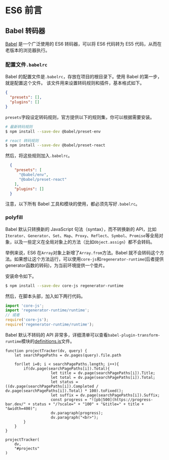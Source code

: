 # ES6 前言
## Babel 转码器
[Babel](https://babeljs.io/) 是一个广泛使用的 ES6 转码器，可以将 ES6 代码转为 ES5 代码，从而在老版本的浏览器执行。

### 配置文件`.babelrc`
Babel 的配置文件是`.babelrc`，存放在项目的根目录下。使用 Babel 的第一步，就是配置这个文件。
该文件用来设置转码规则和插件，基本格式如下。
``` json
{
  "presets": [],
  "plugins": []
}
```

`presets`字段设定转码规则，官方提供以下的规则集，你可以根据需要安装。
``` bash
# 最新转码规则
$ npm install --save-dev @babel/preset-env

# react 转码规则
$ npm install --save-dev @babel/preset-react
```

然后，将这些规则加入`.babelrc`。
```json
  {
    "presets": [
      "@babel/env",
      "@babel/preset-react"
    ],
    "plugins": []
  }
```
注意，以下所有 Babel 工具和模块的使用，都必须先写好`.babelrc`。

### polyfill
Babel 默认只转换新的 JavaScript 句法（syntax），而不转换新的 API，比如`Iterator`、`Generator`、`Set`、`Map`、`Proxy`、`Reflect`、`Symbol`、`Promise`等全局对象，以及一些定义在全局对象上的方法（比如`Object.assign`）都不会转码。

举例来说，ES6 在`Array`对象上新增了`Array.from`方法。Babel 就不会转码这个方法。如果想让这个方法运行，可以使用`core-js`和`regenerator-runtime`(后者提供generator函数的转码)，为当前环境提供一个垫片。

安装命令如下。
``` bash
$ npm install --save-dev core-js regenerator-runtime
```

然后，在脚本头部，加入如下两行代码。
``` js
import 'core-js';
import 'regenerator-runtime/runtime';
// 或者
require('core-js');
require('regenerator-runtime/runtime');
```

Babel 默认不转码的 API 非常多，详细清单可以查看`babel-plugin-transform-runtime`模块的[definitions.js](https://github.com/babel/babel/blob/master/packages/babel-plugin-transform-runtime/src/runtime-corejs3-definitions.js)文件。


```dataviewjs
function projectTracker(dv, query) {
    let searchPagePaths = dv.pages(query).file.path
    
    for(let i=0; i < searchPagePaths.length; i++){
        if(dv.page(searchPagePaths[i]).Total){
                    let title = dv.page(searchPagePaths[i]).Title;
                    let total = dv.page(searchPagePaths[i]).Total;
                    let status = ((dv.page(searchPagePaths[i]).Completed / dv.page(searchPagePaths[i]).Total) * 100).toFixed();
                    let suffix = dv.page(searchPagePaths[i]).Suffix;
                    const progress = "![pb|500](https://progress-bar.dev/" + status + "/?scale=" + "100" + "&title=" + title + "&width=400)";
                    dv.paragraph(progress);
                    dv.paragraph("<br>");
        }
    }
} 

projectTracker(
    dv,
    "#projects"
)
```
